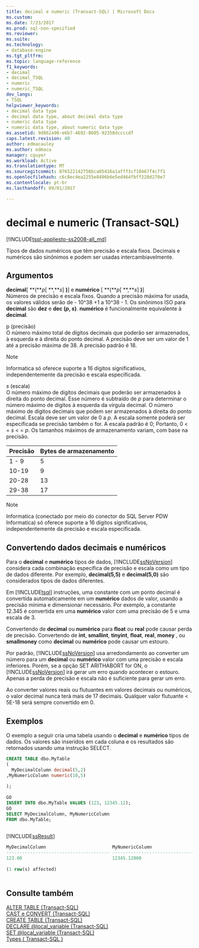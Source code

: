 ```yaml
---
title: decimal e numeric (Transact-SQL) | Microsoft Docs
ms.custom: 
ms.date: 7/23/2017
ms.prod: sql-non-specified
ms.reviewer: 
ms.suite: 
ms.technology:
- database-engine
ms.tgt_pltfrm: 
ms.topic: language-reference
f1_keywords:
- decimal
- decimal_TSQL
- numeric
- numeric_TSQL
dev_langs:
- TSQL
helpviewer_keywords:
- decimal data type
- decimal data type, about decimal data type
- numeric data type
- numeric data type, about numeric data type
ms.assetid: 9d862a90-e6b7-4692-8605-92358dccccdf
caps.latest.revision: 40
author: edmacauley
ms.author: edmaca
manager: cguyer
ms.workload: Active
ms.translationtype: MT
ms.sourcegitcommit: 876522142756bca05416a1afff3cf10467f4c7f1
ms.openlocfilehash: c6c8ec4ea2255e8496b6e5ed464fbff220d270e7
ms.contentlocale: pt-br
ms.lasthandoff: 09/01/2017

---
```

# <a name="decimal-and-numeric-transact-sql"></a>decimal e numeric (Transact-SQL)
[!INCLUDE[tsql-appliesto-ss2008-all_md](../../includes/tsql-appliesto-ss2008-all-md.md)]

Tipos de dados numéricos que têm precisão e escala fixos. Decimais e numéricos são sinônimos e podem ser usadas intercambiavelmente.
  
## <a name="arguments"></a>Argumentos  
**decimal**[ **(***p*[ **,***s*] **)**] e **numérico** [ **(***p*[ **,***s*] **)**]  
Números de precisão e escala fixos. Quando a precisão máxima for usada, os valores válidos serão de - 10^38 +1 a 10^38 - 1. Os sinônimos ISO para **decimal** são **dez** e **dec (***p*, *s***)**. **numérico** é funcionalmente equivalente à **decimal**.
  
p (precisão)  
O número máximo total de dígitos decimais que poderão ser armazenados, à esquerda e à direita do ponto decimal. A precisão deve ser um valor de 1 até a precisão máxima de 38. A precisão padrão é 18.
  
> [!NOTE]  
>  Informatica só oferece suporte a 16 dígitos significativos, independentemente da precisão e escala especificada.  
  
*s* (escala)  
O número máximo de dígitos decimais que poderão ser armazenados à direita do ponto decimal. Esse número é subtraído de *p* para determinar o número máximo de dígitos à esquerda da vírgula decimal. O número máximo de dígitos decimais que podem ser armazenados à direita do ponto decimal. Escala deve ser um valor de 0 a *p*. A escala somente poderá ser especificada se precisão também o for. A escala padrão é 0; Portanto, 0 < = *s* \< =  *p*. Os tamanhos máximos de armazenamento variam, com base na precisão.
  
|Precisão|Bytes de armazenamento|  
|---|---|
|1 - 9|5|  
|10-19|9|  
|20-28|13|  
|29-38|17|  
  
> [!NOTE]  
>  Informatica (conectado por meio do conector do SQL Server PDW Informatica) só oferece suporte a 16 dígitos significativos, independentemente da precisão e escala especificada.  
  
## <a name="converting-decimal-and-numeric-data"></a>Convertendo dados decimais e numéricos
Para o **decimal** e **numérico** tipos de dados, [!INCLUDE[ssNoVersion](../../includes/ssnoversion-md.md)] considera cada combinação específica de precisão e escala como um tipo de dados diferente. Por exemplo, **decimal(5,5)** e **decimal(5,0)** são considerados tipos de dados diferentes.
  
Em [!INCLUDE[tsql](../../includes/tsql-md.md)] instruções, uma constante com um ponto decimal é convertida automaticamente em um **numérico** dados de valor, usando a precisão mínima e dimensionar necessário. Por exemplo, a constante 12.345 é convertida em uma **numérico** valor com uma precisão de 5 e uma escala de 3.
  
Convertendo de **decimal** ou **numérico** para **float** ou **real** pode causar perda de precisão. Convertendo de **int**, **smallint**, **tinyint**, **float**, **real**, **money** , ou **smallmoney** como **decimal** ou **numérico** pode causar um estouro.
  
Por padrão, [!INCLUDE[ssNoVersion](../../includes/ssnoversion-md.md)] usa arredondamento ao converter um número para um **decimal** ou **numérico** valor com uma precisão e escala inferiores. Porém, se a opção SET ARITHABORT for ON, o [!INCLUDE[ssNoVersion](../../includes/ssnoversion-md.md)] irá gerar um erro quando acontecer o estouro. Apenas a perda de precisão e escala não é suficiente para gerar um erro.
  
Ao converter valores reais ou flutuantes em valores decimais ou numéricos, o valor decimal nunca terá mais de 17 decimais. Qualquer valor flutuante < 5E-18 será sempre convertido em 0.
  
## <a name="examples"></a>Exemplos  
O exemplo a seguir cria uma tabela usando o **decimal** e **numérico** tipos de dados.  Os valores são inseridos em cada coluna e os resultados são retornados usando uma instrução SELECT.
  
```sql
CREATE TABLE dbo.MyTable  
(  
  MyDecimalColumn decimal(5,2)  
,MyNumericColumn numeric(10,5)
  
);  
  
GO  
INSERT INTO dbo.MyTable VALUES (123, 12345.12);  
GO  
SELECT MyDecimalColumn, MyNumericColumn  
FROM dbo.MyTable;  
  
```  
  
[!INCLUDE[ssResult](../../includes/ssresult-md.md)]
  
```sql
MyDecimalColumn                         MyNumericColumn  
--------------------------------------- ---------------------------------------  
123.00                                  12345.12000  
  
(1 row(s) affected)  
  
```  
  
## <a name="see-also"></a>Consulte também
[ALTER TABLE &#40;Transact-SQL&#41;](../../t-sql/statements/alter-table-transact-sql.md)  
[CAST e CONVERT &#40;Transact-SQL&#41;](../../t-sql/functions/cast-and-convert-transact-sql.md)  
[CREATE TABLE &#40;Transact-SQL&#41;](../../t-sql/statements/create-table-transact-sql.md)  
[DECLARE @local_variable &#40;Transact-SQL&#41;](../../t-sql/language-elements/declare-local-variable-transact-sql.md)  
[SET @local_variable &#40;Transact-SQL&#41;](../../t-sql/language-elements/set-local-variable-transact-sql.md)  
[Types &#40; Transact-SQL &#41;](../../relational-databases/system-catalog-views/sys-types-transact-sql.md)
  
  

